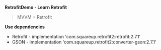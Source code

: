 **RetrofitDemo - Learn Retrofit**

> MVVM + Retrofit

**Use dependencies**
- Retrofit - implementation 'com.squareup.retrofit2:retrofit:2.7.1'
- GSON - implementation 'com.squareup.retrofit2:converter-gson:2.7.1'
